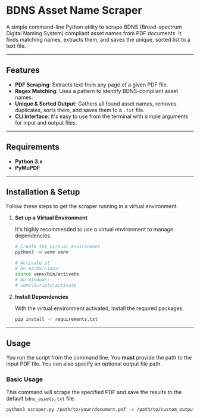 # BDNS Asset Name Scraper

A simple command-line Python utility to scrape BDNS (Broad-spectrum Digital Naming System) compliant asset names from PDF documents. It finds matching names, extracts them, and saves the unique, sorted list to a text file.

---

## Features

-   **PDF Scraping**: Extracts text from any page of a given PDF file.
-   **Regex Matching**: Uses a pattern to identify BDNS-compliant asset names.
-   **Unique & Sorted Output**: Gathers all found asset names, removes duplicates, sorts them, and saves them to a `.txt` file.
-   **CLI Interface**: It's easy to use from the terminal with simple arguments for input and output files.

---

## Requirements

-   **Python 3.x**
-   **PyMuPDF**

---

## Installation & Setup

Follow these steps to get the scraper running in a virtual environment.

1.  **Set up a Virtual Environment**

    It's highly recommended to use a virtual environment to manage dependencies.

    ```bash
    # Create the virtual environment
    python3 -m venv venv

    # Activate it
    # On macOS/Linux:
    source venv/bin/activate
    # On Windows:
    # venv\Scripts\activate
    ```

2.  **Install Dependencies**

    With the virtual environment activated, install the required packages.

    ```bash
    pip install -r requirements.txt
    ```

---

## Usage

You run the script from the command line. You **must** provide the path to the input PDF file. You can also specify an optional output file path.

### Basic Usage

This command will scrape the specified PDF and save the results to the default `bdns_assets.txt` file.

```bash
python3 scraper.py /path/to/your/document.pdf -o /path/to/custom_output.txt

